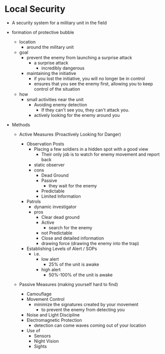 # Local Security

* A security system for a military unit in the field
* formation of protective bubble 
    * location
        * around the military unit
    * goal
        * prevent the enemy from launching a surprise attack
            * a surprise attack
                * incredibly dangerous
        * maintaining the initiative
            * if you lost the initiative, you will no longer be in control
            * ensures that you see the enemy first, allowing you to keep control of the situation
    * how
        * small activities near the unit
            * Avoiding enemy detection
                * If they can't see you, they can't attack you.
            * actively looking for the enemy around you

* Methods
    * Active Measures (Proactively Looking for Danger)
        * Observation Posts
            * Placing a few soldiers in a hidden spot with a good view
                * Their only job is to watch for enemy movement and report back
            * static observer
            * cons
                * Dead Ground
                * Passive
                    * they wait for the enemy
                * Predictable
                * Limited Information
        * Patrols
            * dynamic investigator
            * pros
                * Clear dead ground
                * Active
                    * search for the enemy
                * not Predictable
                * Close and detailed information
                * drawing force (drawing the enemy into the trap)
        * Establishing Levels of Alert / SOPs
            * i.e.
                * low alert
                    * 25% of the unit is awake
                * high alert
                    * 50%-100% of the unit is awake

    * Passive Measures (making yourself hard to find)
        * Camouflage
        * Movement Control
            * minimize the signatures created by your movement
                * to prevent the enemy from detecting you
        * Noise and Light Discipline
        * Electromagnetic Protection
            * detection can come waves coming out of your location
        * Use of 
            * Sensors
            * Night Vision
            * Sights